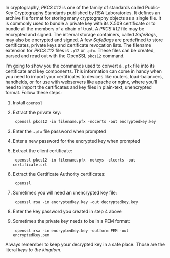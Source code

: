 <!-- title: Convert a PKCS #12 file into certificate and key files -->

In cryptography, _PKCS #12_ is one of the family of standards called Public-Key
Cryptography Standards published by RSA Laboratories. It defines an archive file
format for storing many cryptography objects as a single file. It is commonly
used to bundle a private key with its X.509 certificate or to bundle all the
members of a chain of trust. A _PKCS #12_ file may be encrypted and signed. The
internal storage containers, called _SafeBags_, may also be encrypted and
signed. A few _SafeBags_ are predefined to store certificates, private keys and
certificate revocation lists. The filename extension for _PKCS #12_ files is
`.p12` or `.pfx`. These files can be created, parsed and read out with the
OpenSSL `pkcs12` command.

I'm going to show you the commands used to convert a `.pfx` file into its
certificate and key components. This information can come in handy when you need
to import your certificates to devices like routers, load-balancers, handhelds,
or for use with webservers like apache or nginx, where you'll need to import the
certificates and key files in plain-text, unencrypted format. Follow these
steps:

1. Install `openssl`
2. Extract the private key:

        openssl pkcs12 -in filename.pfx -nocerts -out encryptedkey.key

3. Enter the `.pfx` file password when prompted
4. Enter a new password for the encrypted key when prompted
5. Extract the client certificate:

        openssl pkcs12 -in filename.pfx -nokeys -clcerts -out certificate.crt

6. Extract the Certificate Authority certificates:

        openssl

7. Sometimes you will need an unencrypted key file:

        openssl rsa -in encryptedkey.key -out decryptedkey.key

8. Enter the key password you created in step 4 above
9. Sometimes the private key needs to be in a PEM format:

        openssl rsa -in encryptedkey.key -outform PEM -out encryptedkey.pem

Always remember to keep your decrypted key in a safe place. Those are the
literal _keys to the kingdom_.

